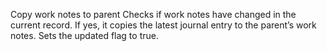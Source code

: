 Copy work notes to parent 
Checks if work notes have changed in the current record.
If yes, it copies the latest journal entry to the parent’s work notes.
Sets the updated flag to true.

